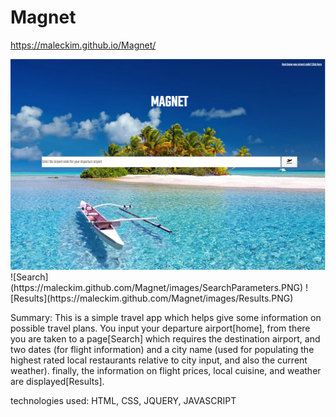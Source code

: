 # Magnet

https://maleckim.github.io/Magnet/


<img src='https://github.com/maleckim/Magnet/raw/master/images/HomePage.PNG'>
![Search](https://maleckim.github.com/Magnet/images/SearchParameters.PNG)
![Results](https://maleckim.github.com/Magnet/images/Results.PNG)

Summary: This is a simple travel app which helps give some information on possible travel plans. You input your departure airport[home],
from there you are taken to a page[Search] which requires the destination airport, and two dates (for flight information) and a city name
(used for populating the highest rated local restaurants relative to city input, and also the current weather). finally, the information on flight prices, local cuisine, and weather are displayed[Results].

technologies used: HTML, CSS, JQUERY, JAVASCRIPT

